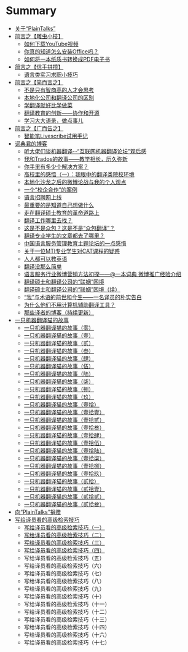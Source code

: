 # Summary

* [关于“PlainTalks”](README.md)
* [简言之【雕虫小技】](PlainTalks/Diaochongxiaoji/diaochongxiaoji.md)
   * [如何下载YouTube视频](PlainTalks/Diaochongxiaoji/1.md)
   * [你真的知道怎么安装Office吗？](PlainTalks/Diaochongxiaoji/2.md)
   * [如何将一本纸质书转换成PDF电子书](PlainTalks/Diaochongxiaoji/3.md)
* [简言之【信手拼攒】](PlainTalks/Xinshoupincuan/xinshoupincuan.md)
   * [语言类实习求职小技巧](PlainTalks/Xinshoupincuan/1.md)
* [简言之【简而言之】](PlainTalks/Jianeryanzhi/jianeryanzhi.md)
   * [不是只有智商高的人才会思考](PlainTalks/Jianeryanzhi/1.md)
   * [本地化公司和翻译公司的区别](PlainTalks/Jianeryanzhi/2.md)
   * [学翻译就好比学做菜](PlainTalks/Diaochongxiaoji/3.md)
   * [翻译教育的创新——协作和开源](PlainTalks/Jianeryanzhi/4.md)
   * [学习大大语录，做点事儿](PlainTalks/Jianeryanzhi/5.md)
* [简言之【广而告之】](PlainTalks/Guangergaozhi/guangergaozhi.md)
   * [智能笔Livescribe试用手记](PlainTalks/Guangergaozhi/1.md)
* [词典君的博客](OneDict/OneDictBlog.md)
   * [听大佬们谈机器翻译--“互联网机器翻译论坛”观后感](OneDict/1.md)
   * [我和Trados的故事——教学相长，历久弥新](OneDict/2.md)
   * [你手里有多少个解决方案？](OneDict/3.md)
   * [高校里的感悟（一）：我眼中的翻译类院校环境](OneDict/4.md)
   * [本地化沙龙之后的微博论战与我的个人观点](OneDict/5.md)
   * [一个“校企合作”的案例](OneDict/6.md)
   * [语言招聘网上线](OneDict/7.md)
   * [最重要的是知道自己想做什么](OneDict/8.md)
   * [走在翻译硕士教育的革命道路上](OneDict/9.md)
   * [翻译工作哪里去找？](OneDict/10.md)
   * [这是不是众包？这是不是“众包翻译”？](OneDict/11.md)
   * [翻译专业学生的文章都去了哪里？](OneDict/12.md)
   * [中国语言服务管理教育主题论坛的一点感悟](OneDict/13.md)
   * [关于一位MTI专业学生对CAT课程的疑惑](OneDict/14.md)
   * [人人都可以教英语](OneDict/15.md)
   * [翻译没那么简单](OneDict/16.md)
   * [语言服务行业微博营销方法初探——@一本词典 微博推广经验介绍](OneDict/17.md)
   * [翻译硕士和翻译公司的“联姻”困境](OneDict/18.md)
   * [翻译硕士和翻译公司的“联姻”困境（续）](OneDict/19.md)
   * [“我”与术语的前世和今生——一名译员的朴实告白](OneDict/20.md)
   * [为什么他们不用计算机辅助翻译工具？](OneDict/21.md)
   * [那些译者的博客（持续更新）](OneDict/22.md)
* [一只机器翻译猫的故事](TranslationCAT/translationcatseriesmd.md)
   * [一只机器翻译猫的故事（零）](TranslationCAT/TCAT_1.md)
   * [一只机器翻译猫的故事（壹）](TranslationCAT/TCAT_0.md)
   * [一只机器翻译猫的故事（贰）](TranslationCAT/TCAT_2.md)
   * [一只机器翻译猫的故事（叁）](TranslationCAT/TCAT_3.md)
   * [一只机器翻译猫的故事（肆）](TranslationCAT/TCAT_4.md)
   * [一只机器翻译猫的故事（伍）](TranslationCAT/TCAT_5.md)
   * [一只机器翻译猫的故事（陆）](TranslationCAT/TCAT_6.md)
   * [一只机器翻译猫的故事（柒）](TranslationCAT/TCAT_7.md)
   * [一只机器翻译猫的故事（捌）](TranslationCAT/TCAT_8.md)
   * [一只机器翻译猫的故事（玖）](TranslationCAT/TCAT_9.md)
   * [一只机器翻译猫的故事（壹拾）](TranslationCAT/TCAT_10.md)
   * [一只机器翻译猫的故事（壹拾壹）](TranslationCAT/TCAT_11.md)
   * [一只机器翻译猫的故事（壹拾贰）](TranslationCAT/TCAT_12.md)
   * [一只机器翻译猫的故事（壹拾叁）](TranslationCAT/TCAT_13.md)
   * [一只机器翻译猫的故事（壹拾肆）](TranslationCAT/TCAT_14.md)
   * [一只机器翻译猫的故事（壹拾伍）](TranslationCAT/TCAT_15.md)
   * [一只机器翻译猫的故事（壹拾陆）](TranslationCAT/TCAT_16.md)
   * [一只机器翻译猫的故事（壹拾柒）](TranslationCAT/TCAT_17.md)
   * [一只机器翻译猫的故事（壹拾捌）](TranslationCAT/TCAT_18.md)
   * [一只机器翻译猫的故事（壹拾玖）](TranslationCAT/TCAT_19.md)
   * [一只机器翻译猫的故事（贰拾）](TranslationCAT/TCAT_20.md)
   * [一只机器翻译猫的故事（贰拾壹）](TranslationCAT/TCAT_21.md)
   * [一只机器翻译猫的故事（贰拾贰）](TranslationCAT/TCAT_22.md)
   * [一只机器翻译猫的故事（贰拾叁）](TranslationCAT/TCAT_23.md)
* [向“PlainTalks”捐赠](Donation.md)
* [写给译员看的高级检索技巧](SearchSkills/SearchSkills.md)
   * [写给译员看的高级检索技巧（一）](SearchSkills/1.md)
   * [写给译员看的高级检索技巧（二）](SearchSkills/2.md)
   * [写给译员看的高级检索技巧（三）](SearchSkills/3.md)
   * [写给译员看的高级检索技巧（四）](SearchSkills/4.md)
   * 写给译员看的高级检索技巧（五）
   * 写给译员看的高级检索技巧（六）
   * 写给译员看的高级检索技巧（七）
   * 写给译员看的高级检索技巧（八）
   * 写给译员看的高级检索技巧（九）
   * 写给译员看的高级检索技巧（十）
   * 写给译员看的高级检索技巧（十一）
   * 写给译员看的高级检索技巧（十二）
   * 写给译员看的高级检索技巧（十三）
   * 写给译员看的高级检索技巧（十四）
   * 写给译员看的高级检索技巧（十六）
   * 写给译员看的高级检索技巧（十七）

